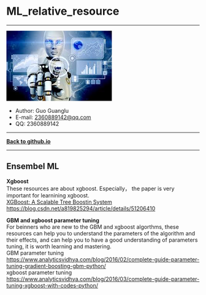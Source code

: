 # ML_relative_resource  

***
![](/fig/log.jpg)   
- Author: Guo Guanglu  
- E-mail: 2360889142@qq.com
- QQ: 2360889142  

***  
[**Back to github.io**][github.io]

***
Ensembel ML  
---

**Xgboost**  
These resources are about xgboost.  Especially， the paper is very important for learnining xgboost.  
[XGBoost: A Scalable Tree Boostin System](#/resource/)
https://blog.csdn.net/a819825294/article/details/51206410 


**GBM and xgboost parameter tuning**    
For beinners who are new to the GBM and xgboost algorthms, these resources can help you to understand the parameters of the algorithm and their effects, and can help you to have a good understanding of parameters tuning, it is worth learning and mastering.  
GBM parameter tuning  
https://www.analyticsvidhya.com/blog/2016/02/complete-guide-parameter-tuning-gradient-boosting-gbm-python/  
xgboost parameter tuning  
https://www.analyticsvidhya.com/blog/2016/03/complete-guide-parameter-tuning-xgboost-with-codes-python/   




[github.io]: https://guoguanglu.github.io 'jump to github.io'
